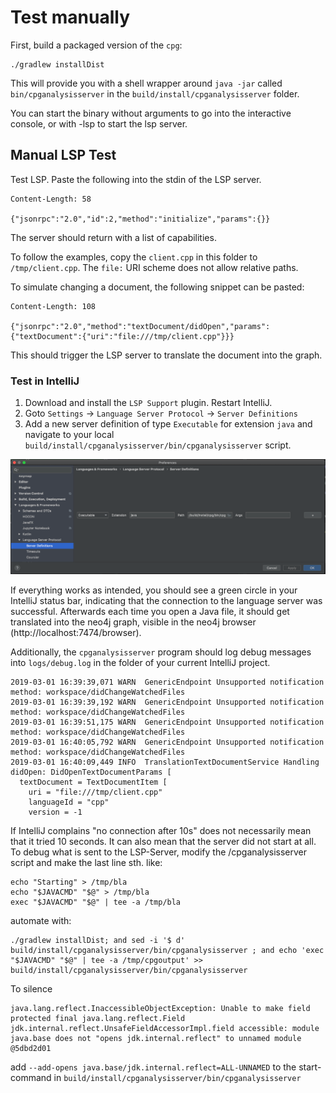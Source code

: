 # Test manually

First, build a packaged version of the `cpg`:

```
./gradlew installDist
```

This will provide you with a shell wrapper around `java -jar` called `bin/cpganalysisserver` in the `build/install/cpganalysisserver` folder.

You can start the binary without arguments to go into the interactive console, or with -lsp to start the lsp server.


## Manual LSP Test

Test LSP. Paste the following into the stdin of the LSP server.

```
Content-Length: 58

{"jsonrpc":"2.0","id":2,"method":"initialize","params":{}}
```

The server should return with a list of capabilities.

To follow the examples, copy the `client.cpp` in this folder to `/tmp/client.cpp`. The `file:` URI scheme does not allow relative paths.

To simulate changing a document, the following snippet can be pasted:
```
Content-Length: 108

{"jsonrpc":"2.0","method":"textDocument/didOpen","params":{"textDocument":{"uri":"file:///tmp/client.cpp"}}}
```

This should trigger the LSP server to translate the document into the graph.

### Test in IntelliJ


1. Download and install the `LSP Support` plugin. Restart IntelliJ.
2. Goto `Settings` -> `Language Server Protocol` -> `Server Definitions`
3. Add a new server definition of type `Executable` for extension `java` and navigate to your local `build/install/cpganalysisserver/bin/cpganalysisserver` script. 
 
![](lsp-settings-intellij.png "IntelliJ LSP Setttings")

If everything works as intended, you should see a green circle in your IntelliJ status bar, indicating that the connection to the language server was successful. Afterwards each time you open a Java file, it should get translated into the neo4j graph, visible in the neo4j browser (http://localhost:7474/browser).

Additionally, the `cpganalysisserver` program should log debug messages into `logs/debug.log` in the folder of your current IntelliJ project.
 
```
2019-03-01 16:39:39,071 WARN  GenericEndpoint Unsupported notification method: workspace/didChangeWatchedFiles
2019-03-01 16:39:39,192 WARN  GenericEndpoint Unsupported notification method: workspace/didChangeWatchedFiles
2019-03-01 16:39:51,175 WARN  GenericEndpoint Unsupported notification method: workspace/didChangeWatchedFiles
2019-03-01 16:40:05,792 WARN  GenericEndpoint Unsupported notification method: workspace/didChangeWatchedFiles
2019-03-01 16:40:09,449 INFO  TranslationTextDocumentService Handling didOpen: DidOpenTextDocumentParams [
  textDocument = TextDocumentItem [
    uri = "file:///tmp/client.cpp"
    languageId = "cpp"
    version = -1
```

If IntelliJ complains "no connection after 10s" does not necessarily mean that it tried 10 seconds. It can also mean that the server did not start at all.
To debug what is sent to the LSP-Server, modify the /cpganalysisserver script and make the last line sth. like:

```
echo "Starting" > /tmp/bla
echo "$JAVACMD" "$@" > /tmp/bla
exec "$JAVACMD" "$@" | tee -a /tmp/bla
```

automate with:

```
./gradlew installDist; and sed -i '$ d' build/install/cpganalysisserver/bin/cpganalysisserver ; and echo 'exec "$JAVACMD" "$@" | tee -a /tmp/cpgoutput' >> build/install/cpganalysisserver/bin/cpganalysisserver
```

To silence
```
java.lang.reflect.InaccessibleObjectException: Unable to make field protected final java.lang.reflect.Field jdk.internal.reflect.UnsafeFieldAccessorImpl.field accessible: module java.base does not "opens jdk.internal.reflect" to unnamed module @5dbd2d01
```

add `--add-opens java.base/jdk.internal.reflect=ALL-UNNAMED` to the start-command in `build/install/cpganalysisserver/bin/cpganalysisserver`